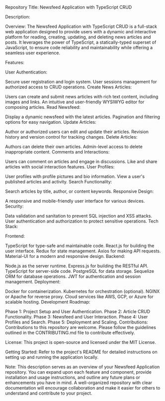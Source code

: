 Repository Title: Newsfeed Application with TypeScript CRUD

Description:

Overview:
The Newsfeed Application with TypeScript CRUD is a full-stack web application designed to provide users with a dynamic and interactive platform for reading, creating, updating, and deleting news articles and posts. It leverages the power of TypeScript, a statically-typed superset of JavaScript, to ensure code reliability and maintainability while offering a seamless user experience.

Features:

User Authentication:

Secure user registration and login system.
User sessions management for authorized access to CRUD operations.
Create News Articles:

Users can create and submit news articles with rich text content, including images and links.
An intuitive and user-friendly WYSIWYG editor for composing articles.
Read Newsfeed:

Display a dynamic newsfeed with the latest articles.
Pagination and filtering options for easy navigation.
Update Articles:

Author or authorized users can edit and update their articles.
Revision history and version control for tracking changes.
Delete Articles:

Authors can delete their own articles.
Admin-level access to delete inappropriate content.
Comments and Interactions:

Users can comment on articles and engage in discussions.
Like and share articles with social interaction features.
User Profiles:

User profiles with profile pictures and bio information.
View a user's published articles and activity.
Search Functionality:

Search articles by title, author, or content keywords.
Responsive Design:

A responsive and mobile-friendly user interface for various devices.
Security:

Data validation and sanitation to prevent SQL injection and XSS attacks.
User authentication and authorization to protect sensitive operations.
Tech Stack:

Frontend:

TypeScript for type-safe and maintainable code.
React.js for building the user interface.
Redux for state management.
Axios for making API requests.
Material-UI for a modern and responsive design.
Backend:

Node.js as the server runtime.
Express.js for building the RESTful API.
TypeScript for server-side code.
PostgreSQL for data storage.
Sequelize ORM for database operations.
JWT for authentication and session management.
Deployment:

Docker for containerization.
Kubernetes for orchestration (optional).
NGINX or Apache for reverse proxy.
Cloud services like AWS, GCP, or Azure for scalable hosting.
Development Roadmap:

Phase 1: Project Setup and User Authentication.
Phase 2: Article CRUD Functionality.
Phase 3: Newsfeed and User Interaction.
Phase 4: User Profiles and Search.
Phase 5: Deployment and Scaling.
Contributions:
Contributions to this repository are welcome. Please follow the guidelines outlined in the CONTRIBUTING.md file to contribute effectively.

License:
This project is open-source and licensed under the MIT License.

Getting Started:
Refer to the project's README for detailed instructions on setting up and running the application locally.

Note: This description serves as an overview of your Newsfeed Application repository. You can expand upon each feature and component, provide installation and usage instructions, and outline any future plans or enhancements you have in mind. A well-organized repository with clear documentation will encourage collaboration and make it easier for others to understand and contribute to your project.
